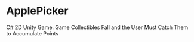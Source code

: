 # ApplePicker
C# 2D Unity Game. Game Collectibles Fall and the User Must Catch Them to Accumulate Points
